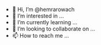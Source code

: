 - 👋 Hi, I’m @hemrarowach
- 👀 I’m interested in ...
- 🌱 I’m currently learning ...
- 💞️ I’m looking to collaborate on ...
- 📫 How to reach me ...

<!---
hemrarowach/hemrarowach is a ✨ special ✨ repository because its `README.md` (this file) appears on your GitHub profile.
You can click the Preview link to take a look at your changes.
--->
